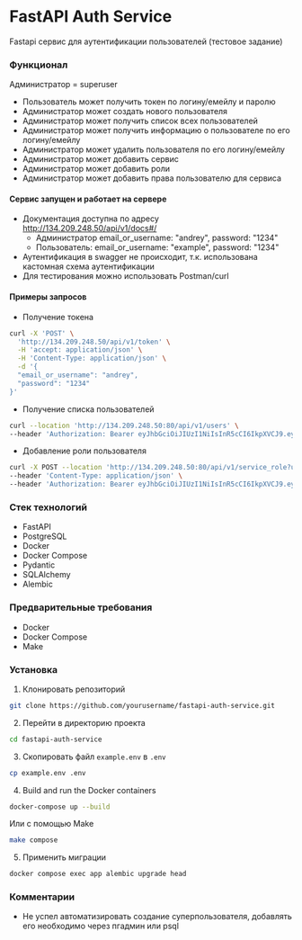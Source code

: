 
# FastAPI Auth Service

Fastapi сервис для аутентификации пользователей (тестовое задание)

### Функционал

Администратор = superuser

- Пользователь может получить токен по логину/емейлу и паролю
- Администратор может создать нового пользователя
- Администратор может получить список всех пользователей
- Администратор может получить информацию о пользователе по его логину/емейлу
- Администратор может удалить пользователя по его логину/емейлу
- Администратор может добавить сервис
- Администратор может добавить роли
- Администратор может добавить права пользователю для сервиса

#### Сервис запущен и работает на сервере 

- Документация доступна по адресу http://134.209.248.50/api/v1/docs#/
  - Администратор
  email_or_username: "andrey", password: "1234"
  - Пользователь: 
  email_or_username: "example", password: "1234"
- Аутентификация в swagger не происходит, т.к. использована кастомная схема аутентификации
- Для тестирования можно использовать Postman/curl

#### Примеры запросов

- Получение токена
```bash
curl -X 'POST' \                                                    
  'http://134.209.248.50/api/v1/token' \
  -H 'accept: application/json' \
  -H 'Content-Type: application/json' \
  -d '{
  "email_or_username": "andrey",
  "password": "1234"
}'
```
- Получение списка пользователей
```bash
curl --location 'http://134.209.248.50:80/api/v1/users' \
--header 'Authorization: Bearer eyJhbGciOiJIUzI1NiIsInR5cCI6IkpXVCJ9.eyJzdWIiOiJhbmRyZXkiLCJleHAiOjE4MzU2MTg0MTB9.ROrWHWsFh_1sCAG7b9srjA2XXG0H88U0ZgfpOAafCQE'
```
- Добавление роли пользователя
```bash
curl -X POST --location 'http://134.209.248.50:80/api/v1/service_role?user_id=2&role_id=2&service_id=1' \
--header 'Content-Type: application/json' \
--header 'Authorization: Bearer eyJhbGciOiJIUzI1NiIsInR5cCI6IkpXVCJ9.eyJzdWIiOiJhbmRyZXkiLCJleHAiOjE4MzU2MTg0MTB9.ROrWHWsFh_1sCAG7b9srjA2XXG0H88U0ZgfpOAafCQE' \ 
```

### Стек технологий

- FastAPI
- PostgreSQL
- Docker
- Docker Compose
- Pydantic
- SQLAlchemy
- Alembic

### Предварительные требования

- Docker
- Docker Compose
- Make

### Установка

1. Клонировать репозиторий
```bash
git clone https://github.com/yourusername/fastapi-auth-service.git
```

2. Перейти в директорию проекта
```bash
cd fastapi-auth-service
```

3. Скопировать файл `example.env` в `.env`
```bash
cp example.env .env
```

4. Build and run the Docker containers
```bash
docker-compose up --build
```
Или с помощью Make
```bash
make compose
```
5. Применить миграции
```bash
docker compose exec app alembic upgrade head
```

### Комментарии
- Не успел автоматизировать создание суперпользователя, добавлять его необходимо через пгадмин или psql
